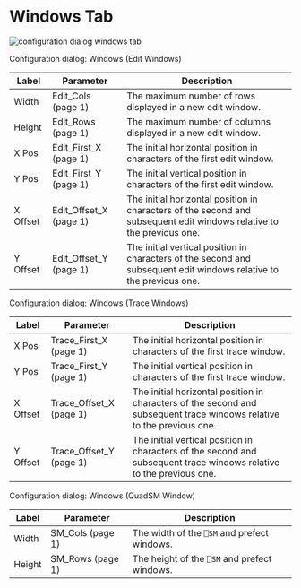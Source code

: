 # Windows Tab

![configuration dialog windows tab](site:img/configuration-dialog-windows-tab.png)

Configuration dialog: Windows (Edit Windows)

| Label | Parameter | Description |
| --- | --- | ---  |
| Width | Edit_Cols (page 1) | The maximum number of rows displayed in a new edit window. |
| Height | Edit_Rows (page 1) | The maximum number of columns displayed in a new edit window. |
| X Pos | Edit_First_X (page 1) | The initial horizontal position in characters of the first edit window. |
| Y Pos | Edit_First_Y (page 1) | The initial vertical position in characters of the first edit window. |
| X Offset | Edit_Offset_X (page 1) | The initial horizontal position in characters of the second and subsequent edit windows relative to the previous one. |
| Y Offset | Edit_Offset_Y (page 1) | The initial vertical position in characters of the second and subsequent edit windows relative to the previous one. |

Configuration dialog: Windows (Trace Windows)

| Label | Parameter | Description |
| --- | --- | ---  |
| X Pos | Trace_First_X (page 1) | The initial horizontal position in characters of the first trace window. |
| Y Pos | Trace_First_Y (page 1) | The initial vertical position in characters of the first trace window. |
| X Offset | Trace_Offset_X (page 1) | The initial horizontal position in characters of the second and subsequent trace windows relative to the previous one. |
| Y Offset | Trace_Offset_Y (page 1) | The initial vertical position in characters of the second and subsequent trace windows relative to the previous one. |

Configuration dialog: Windows (QuadSM Window)

| Label | Parameter | Description |
| --- | --- | ---  |
| Width | SM_Cols (page 1) | The width of the `⎕SM` and prefect windows. |
| Height | SM_Rows (page 1) | The height of the `⎕SM` and prefect windows. |
